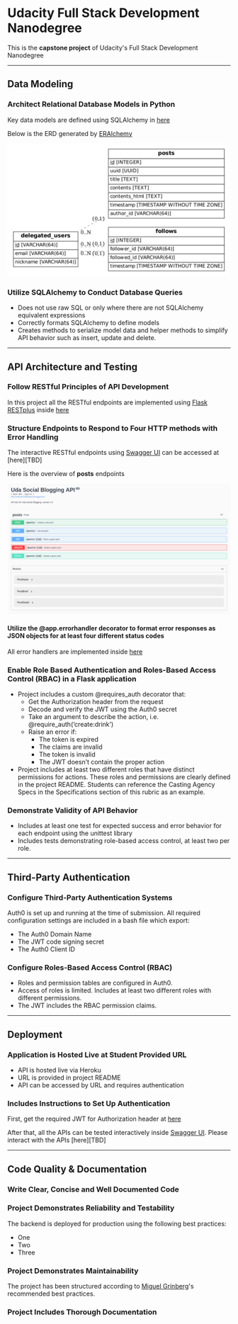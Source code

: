 # Udacity Full Stack Development Nanodegree

This is the **capstone project** of Udacity's Full Stack Development Nanodegree

---

## Data Modeling

### Architect Relational Database Models in Python

Key data models are defined using SQLAlchemy in [here](workspace/backend/application/models.py)

Below is the ERD generated by [ERAlchemy](https://pypi.org/project/ERAlchemy/)

<img src="doc/data-modeling--erd.png" alt="Entity Relationship Diagram"/>

### Utilize SQLAlchemy to Conduct Database Queries

* Does not use raw SQL or only where there are not SQLAlchemy equivalent expressions
* Correctly formats SQLAlchemy to define models
* Creates methods to serialize model data and helper methods to simplify API behavior such as insert, update and delete.

---

## API Architecture and Testing

### Follow RESTful Principles of API Development

In this project all the RESTful endpoints are implemented using [Flask RESTplus](https://flask-restplus.readthedocs.io/en/stable/quickstart.html) inside [here](workspace/backend/application/api/v2)

### Structure Endpoints to Respond to Four HTTP methods with Error Handling

The interactive RESTful endpoints using [Swagger UI](https://flask-restplus.readthedocs.io/en/stable/swagger.html#swaggerui) can be accessed at [here][TBD]

Here is the overview of **posts** endpoints

<img src="doc/restful-api--posts.png" alt="RESTful API Posts"/>

#### Utilize the @app.errorhandler decorator to format error responses as JSON objects for at least four different status codes

All error handlers are implemented inside [here](workspace/backend/application/api/v2/errors.py)

### Enable Role Based Authentication and Roles-Based Access Control (RBAC) in a Flask application

* Project includes a custom @requires_auth decorator that:
    * Get the Authorization header from the request
    * Decode and verify the JWT using the Auth0 secret
    * Take an argument to describe the action, i.e. @require_auth(‘create:drink’)
    * Raise an error if:
        - The token is expired
        - The claims are invalid
        - The token is invalid
        - The JWT doesn’t contain the proper action
* Project includes at least two different roles that have distinct permissions for actions. These roles and permissions are clearly defined in the project README. Students can reference the Casting Agency Specs in the Specifications section of this rubric as an example.

### Demonstrate Validity of API Behavior

* Includes at least one test for expected success and error behavior for each endpoint using the unittest library
* Includes tests demonstrating role-based access control, at least two per role.

---

## Third-Party Authentication

### Configure Third-Party Authentication Systems

Auth0 is set up and running at the time of submission. All required configuration settings are included in a bash file which export:

- The Auth0 Domain Name
- The JWT code signing secret
- The Auth0 Client ID

### Configure Roles-Based Access Control (RBAC)

* Roles and permission tables are configured in Auth0.
* Access of roles is limited. Includes at least two different roles with different permissions.
* The JWT includes the RBAC permission claims.

---

## Deployment

### Application is Hosted Live at Student Provided URL

* API is hosted live via Heroku
* URL is provided in project README
* API can be accessed by URL and requires authentication

### Includes Instructions to Set Up Authentication

First, get the required JWT for Authorization header at [here](TBD)

After that, all the APIs can be tested interactively inside [Swagger UI](https://flask-restplus.readthedocs.io/en/stable/swagger.html#swaggerui). Please interact with the APIs [here][TBD]

---

## Code Quality & Documentation

### Write Clear, Concise and Well Documented Code

### Project Demonstrates Reliability and Testability

The backend is deployed for production using the following best practices:

* One
* Two
* Three

### Project Demonstrates Maintainability

The project has been structured according to [Miguel Grinberg](https://blog.miguelgrinberg.com/post/the-flask-mega-tutorial-part-xv-a-better-application-structure)'s recommended best practices.

### Project Includes Thorough Documentation


